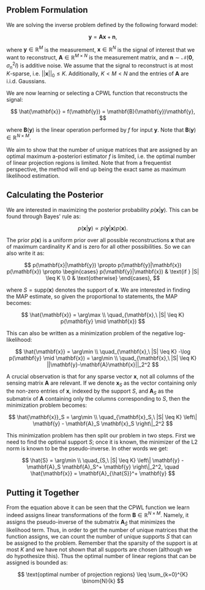 ## Problem Formulation

We are solving the inverse problem defined by the following forward model:

$$ 
\mathbf{y} = \mathbf{A}\mathbf{x} + \mathbf{n},
$$

where $\mathbf{y} \in \mathbb{R}^M$ is the measurement, $\mathbf{x} \in \mathbb{R}^N$ is the signal of interest that we want to reconstruct, $\mathbf{A} \in \mathbb{R}^{M \times N}$ is the measurement matrix, and $\mathbf{n} \sim \mathcal{N}(\mathbf{0}, \sigma_n^2 I)$ is additive noise. We assume that the signal to reconstruct is at most $K$-sparse, i.e. $||\mathbf{x}||_0 \leq K$. Additionally, $K < M < N$ and the entries of $\mathbf{A}$ are i.i.d. Gaussians.

We are now learning or selecting a CPWL function that reconstructs the signal:

$$
\hat{\mathbf{x}} = f(\mathbf{y}) = \mathbf{B}(\mathbf{y})\mathbf{y},
$$

where $\mathbf{B}(\mathbf{y})$ is the linear operation performed by $f$ for input $\mathbf{y}$. Note that $\mathbf{B}(\mathbf{y}) \in \mathbb{R}^{N \times M}$.

We aim to show that the number of unique matrices that are assigned by an optimal maximum a-posteriori estimator $f$ is limited, i.e. the optimal number of linear projection regions is limited. Note that from a frequentist perspective, the method will end up being the exact same as maximum likelihood estimation.

## Calculating the Posterior

We are interested in maximizing the posterior probability $p(\mathbf{x}|\mathbf{y})$. This can be found through Bayes' rule as:

$$
p(\mathbf{x}|\mathbf{y}) \propto p(\mathbf{y}|\mathbf{x})p(\mathbf{x}).
$$

The prior $p(\mathbf{x})$ is a uniform prior over all possible reconstructions $\mathbf{x}$ that are of maximum cardinality $K$ and is zero for all other possibilities. So we can also write it as:

$$ 
p(\mathbf{x}|\mathbf{y}) \propto p(\mathbf{y}|\mathbf{x}) p(\mathbf{x}) \propto \begin{cases} 
p(\mathbf{y}|\mathbf{x}) & \text{if } |S| \leq K \\
0 & \text{otherwise} 
\end{cases},
$$

where $S = \text{supp}(\mathbf{x})$ denotes the support of $\mathbf{x}$. We are interested in finding the MAP estimate, so given the proportional to statements, the MAP becomes:

$$
\hat{\mathbf{x}} = \arg\max \\
\quad_{\mathbf{x},\ |S| \leq K} p(\mathbf{y} \mid \mathbf{x})
$$

This can also be written as a minimization problem of the negative log-likelihood:

$$
\hat{\mathbf{x}} = \arg\min \\
\quad_{\mathbf{x},\ |S| \leq K} -\log p(\mathbf{y} \mid \mathbf{x}) = \arg\min \\
\quad_{\mathbf{x},\ |S| \leq K} ||\mathbf{y}-\mathbf{A}\mathbf{x}||_2^2
$$

A crucial observation is that for any sparse vector $\mathbf{x}$, not all columns of the sensing matrix $\mathbf{A}$ are relevant. If we denote $\mathbf{x}_S$ as the vector containing only the non-zero entries of $\mathbf{x}$, indexed by the support $S$, and $\mathbf{A}_S$ as the submatrix of $\mathbf{A}$ containing only the columns corresponding to $S$, then the minimization problem becomes:

$$
\hat{\mathbf{x}}_S = \arg\min \\
\quad_{\mathbf{x}_S,\ |S| \leq K} \left\| \mathbf{y} - \mathbf{A}_S \mathbf{x}_S \right\|_2^2
$$

This minimization problem has then split our problem in two steps. First we need to find the optimal support $S$; once it is known, the minimizer of the L2 norm is known to be the pseudo-inverse. In other words we get:

$$
\hat{S} = \arg\min \\
\quad_{S,\ |S| \leq K} \left\| \mathbf{y} - \mathbf{A}_S  \mathbf{A}_S^+ \mathbf{y} \right\|_2^2, \quad \hat{\mathbf{x}} = \mathbf{A}_{\hat{S}}^+ \mathbf{y}
$$

## Putting it Together

From the equation above it can be seen that the CPWL function we learn indeed assigns linear transformations of the form $\mathbf{B} \in \mathbb{R}^{N \times M}$. Namely, it assigns the pseudo-inverse of the submatrix $\mathbf{A}_{\hat{S}}$ that minimizes the likelihood term. Thus, in order to get the number of unique matrices that the function assigns, we can count the number of unique supports $S$ that can be assigned to the problem. Remember that the sparsity of the support is at most $K$ and we have not shown that all supports are chosen (although we do hypothesize this). Thus the optimal number of linear regions that can be assigned is bounded as:

$$
\text{optimal number of projection regions} \leq \sum_{k=0}^{K} \binom{N}{k}
$$
